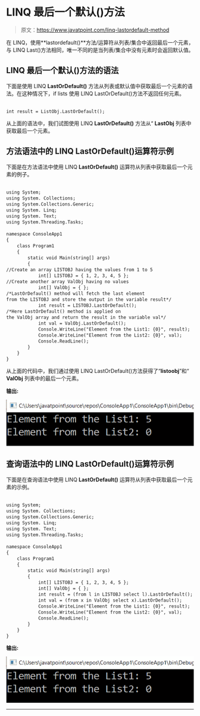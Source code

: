 # LINQ 最后一个默认()方法

> 原文：<https://www.javatpoint.com/linq-lastordefault-method>

在 LINQ，使用**lastordefault()**方法/运算符从列表/集合中返回最后一个元素，与 LINQ Last()方法相同，唯一不同的是当列表/集合中没有元素时会返回默认值。

## LINQ 最后一个默认()方法的语法

下面是使用 LINQ **LastOrDefault()** 方法从列表或默认值中获取最后一个元素的语法。在这种情况下，if lists 使用 LINQ LastOrDefault()方法不返回任何元素。

```

int result = ListObj.LastOrDefault();

```

从上面的语法中，我们试图使用 LINQ **LastOrDefault()** 方法从“ **LastObj** 列表中获取最后一个元素。

## 方法语法中的 LINQ LastOrDefault()运算符示例

下面是在方法语法中使用 LINQ **LastOrDefault()** 运算符从列表中获取最后一个元素的例子。

```

using System;
using System. Collections;
using System.Collections.Generic;
using System. Linq;
using System. Text;
using System.Threading.Tasks;

namespace ConsoleApp1
{
    class Program1
    {
        static void Main(string[] args)
        {
//Create an array LISTOBJ having the values from 1 to 5
            int[] LISTOBJ = { 1, 2, 3, 4, 5 };
//Create another array ValObj having no values
            int[] ValObj = { };
/*LastOrDefault() method will fetch the last element 
from the LISTOBJ and store the output in the variable result*/
            int result = LISTOBJ.LastOrDefault();
/*Here LastOrDefault() method is applied on 
the ValObj array and return the result in the variable val*/
            int val = ValObj.LastOrDefault();
            Console.WriteLine("Element from the List1: {0}", result);
            Console.WriteLine("Element from the List2: {0}", val);
            Console.ReadLine();
        }
    }
}

```

从上面的代码中，我们通过使用 LINQ LastOrDefault()方法获得了“**listoobj**”和“ **ValObj** 列表中的最后一个元素。

**输出:**

![LINQ LastOrDefault() Method](img/d043aeea9f3fd6131c5e29f55cc59cd4.png)

## 查询语法中的 LINQ LastOrDefault()运算符示例

下面是在查询语法中使用 LINQ **LastOrDefault()** 运算符从列表中获取最后一个元素的示例。

```

using System;
using System. Collections;
using System.Collections.Generic;
using System. Linq;
using System. Text;
using System.Threading.Tasks;

namespace ConsoleApp1
{
    class Program1
    {
        static void Main(string[] args)
        {
            int[] LISTOBJ = { 1, 2, 3, 4, 5 };
            int[] ValObj = { };
            int result = (from l in LISTOBJ select l).LastOrDefault();
            int val = (from x in ValObj select x).LastOrDefault();
            Console.WriteLine("Element from the List1: {0}", result);
            Console.WriteLine("Element from the List2: {0}", val);
            Console.ReadLine();
        }
    }
}

```

**输出:**

![LINQ LastOrDefault() Method](img/375b32c32ed90d241d9f8b2b2ecce7fd.png)

* * *